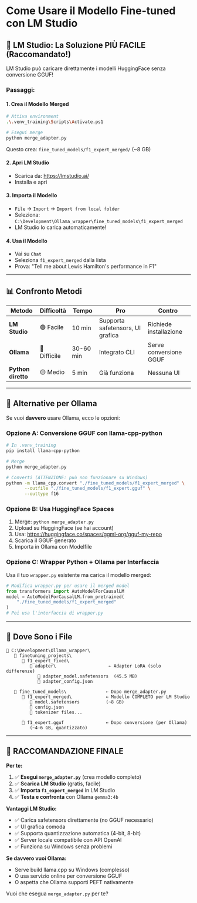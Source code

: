 # Come Usare il Modello Fine-tuned con LM Studio

## 🎯 LM Studio: La Soluzione PIÙ FACILE (Raccomandato!)

LM Studio può caricare direttamente i modelli HuggingFace senza conversione GGUF!

### Passaggi:

#### 1. **Crea il Modello Merged**
```bash
# Attiva environment
.\.venv_training\Scripts\Activate.ps1

# Esegui merge
python merge_adapter.py
```

Questo crea: `fine_tuned_models/f1_expert_merged/` (~8 GB)

#### 2. **Apri LM Studio**
- Scarica da: https://lmstudio.ai/
- Installa e apri

#### 3. **Importa il Modello**
- `File` → `Import` → `Import from local folder`
- Seleziona: `C:\Development\Ollama_wrapper\fine_tuned_models\f1_expert_merged`
- LM Studio lo carica automaticamente!

#### 4. **Usa il Modello**
- Vai su `Chat`
- Seleziona `f1_expert_merged` dalla lista
- Prova: "Tell me about Lewis Hamilton's performance in F1"

---

## 📊 Confronto Metodi

| Metodo | Difficoltà | Tempo | Pro | Contro |
|--------|-----------|-------|-----|--------|
| **LM Studio** | 🟢 Facile | 10 min | Supporta safetensors, UI grafica | Richiede installazione |
| **Ollama** | 🔴 Difficile | 30-60 min | Integrato CLI | Serve conversione GGUF |
| **Python diretto** | 🟡 Medio | 5 min | Già funziona | Nessuna UI |

---

## 🔧 Alternative per Ollama

Se vuoi **davvero** usare Ollama, ecco le opzioni:

### Opzione A: Conversione GGUF con llama-cpp-python
```bash
# In .venv_training
pip install llama-cpp-python

# Merge
python merge_adapter.py

# Converti (ATTENZIONE: può non funzionare su Windows)
python -m llama_cpp.convert "./fine_tuned_models/f1_expert_merged" \
       --outfile "./fine_tuned_models/f1_expert.gguf" \
       --outtype f16
```

### Opzione B: Usa HuggingFace Spaces
1. Merge: `python merge_adapter.py`
2. Upload su HuggingFace (se hai account)
3. Usa: https://huggingface.co/spaces/ggml-org/gguf-my-repo
4. Scarica il GGUF generato
5. Importa in Ollama con Modelfile

### Opzione C: Wrapper Python + Ollama per Interfaccia
Usa il tuo `wrapper.py` esistente ma carica il modello merged:

```python
# Modifica wrapper.py per usare il merged model
from transformers import AutoModelForCausalLM
model = AutoModelForCausalLM.from_pretrained(
    "./fine_tuned_models/f1_expert_merged"
)
# Poi usa l'interfaccia di wrapper.py
```

---

## 📁 Dove Sono i File

```
📂 C:\Development\Ollama_wrapper\
   📂 finetuning_projects\
      📂 f1_expert_fixed\
         📂 adapter\                    ← Adapter LoRA (solo differenze)
            📄 adapter_model.safetensors  (45.5 MB)
            📄 adapter_config.json
            
   📂 fine_tuned_models\               ← Dopo merge_adapter.py
      📂 f1_expert_merged\             ← Modello COMPLETO per LM Studio
         📄 model.safetensors          (~8 GB)
         📄 config.json
         📄 tokenizer files...
         
      📄 f1_expert.gguf                ← Dopo conversione (per Ollama)
         (~4-6 GB, quantizzato)
```

---

## 🎯 RACCOMANDAZIONE FINALE

**Per te:**
1. ✅ **Esegui `merge_adapter.py`** (crea modello completo)
2. ✅ **Scarica LM Studio** (gratis, facile)
3. ✅ **Importa `f1_expert_merged`** in LM Studio
4. ✅ **Testa e confronta** con Ollama `gemma3:4b`

**Vantaggi LM Studio:**
- ✅ Carica safetensors direttamente (no GGUF necessario)
- ✅ UI grafica comoda
- ✅ Supporta quantizzazione automatica (4-bit, 8-bit)
- ✅ Server locale compatibile con API OpenAI
- ✅ Funziona su Windows senza problemi

**Se davvero vuoi Ollama:**
- Serve build llama.cpp su Windows (complesso)
- O usa servizio online per conversione GGUF
- O aspetta che Ollama supporti PEFT nativamente

Vuoi che esegua `merge_adapter.py` per te?
